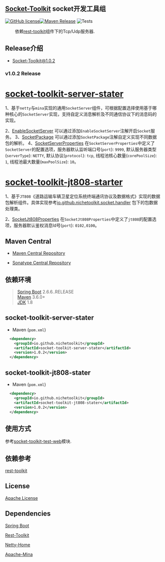 ## [Socket-Toolkit](https://github.com/NicheToolkit/socket-toolkit) socket开发工具组

[![GitHub license](https://img.shields.io/badge/license-Apache-blue.svg)](https://github.com/NicheToolkit/socket-toolkit/blob/master/LICENSE)[![Maven Release](https://img.shields.io/maven-central/v/io.github.nichetoolkit/socket-toolkit-sever-starter.svg)](http://search.maven.org/#search%7Cgav%7C1%7Cg%3A%22io.github.nichetoolkit%22%20AND%20a%3A%socket-toolkit-sever-starter%22)
![Tests](https://github.com/NicheToolkit/socket-toolkit/workflows/Tests/badge.svg)

&emsp;&emsp; 依赖[rest-toolkit](https://github.com/NicheToolkit/rest-toolkit)组件下的Tcp/Udp服务器.

## Release介绍

-  [Socket-Toolkit@1.0.2](https://github.com/NicheToolkit/socket-toolkit/tree/master/release/1.0.2.md)

### v1.0.2 Release

# [socket-toolkit-server-stater](https://github.com/NicheToolkit/socket-toolkit/tree/master/socket-toolkit-jt808-starter)

1、基于`netty`与`mina`实现的通用`SocketServer`组件，可根据配置选择使用基于哪种核心的`SocketServer`实现，支持自定义消息解析及不同通信协议下的消息码的实现。

2、[EnableSocketServer](https://github.com/NicheToolkit/socket-toolkit/blob/master/socket-toolkit-server-starter/src/main/java/io/github/nichetoolkit/socket/server/EnableSocketServer.java)
   可以通过添加`EnableSocketServer`注解开启`Socket`服务。
3、[SocketPackage](https://github.com/NicheToolkit/socket-toolkit/blob/master/socket-toolkit-server-starter/src/main/java/io/github/nichetoolkit/socket/server/SocketPackage.java)
   可以通过添加`SocketPackage`注解自定义实现不同数据包的解析。
4、[SocketServerProperties](https://github.com/NicheToolkit/socket-toolkit/blob/master/socket-toolkit-server-starter/src/main/java/io/github/nichetoolkit/socket/configure/SocketServerProperties.java)
   在`SocketServerProperties`中定义了`SocketServer`的配置选项，服务器默认监听端口号(`port`): `9999`, 默认服务器类型(`serverType`): `NETTY`, 默认协议(`protocol`): `tcp`, 
   线程池核心数量(`corePoolSize`): `1`, 线程池最大数量(`maxPoolSize`): `10`。
   
   
# [socket-toolkit-jt808-starter](https://github.com/NicheToolkit/socket-toolkit/tree/master/socket-toolkit-jt808-starter)

1、基于`JT808`《道路运输车辆卫星定位系统终端通讯协议及数据格式》实现的数据包解析组件。具体实现参考[io.github.nichetoolkit.socket.handler](https://github.com/NicheToolkit/socket-toolkit/tree/master/socket-toolkit-jt808-starter/src/main/java/io/github/nichetoolkit/socket/handler)
   包下的包数据处理类。
   
2、[SocketJt808Properties](https://github.com/NicheToolkit/socket-toolkit/blob/master/socket-toolkit-jt808-starter/src/main/java/io/github/nichetoolkit/socket/configure/SocketJt808Properties.java)
     在`SocketJt808Properties`中定义了`jt808`的配置选项，服务器默认鉴权消息Id号(`port`): `0102,0100`。


## Maven Central

-  [Maven Central Repository](https://search.maven.org/search?q=g:io.github.nichetoolkit)

-  [Sonatype Central Repository](https://central.sonatype.dev/search?q=io.github.nichetoolkit)

## 依赖环境
 > [Spring Boot](https://spring.io/projects/spring-boot) 2.6.6..RELEASE\
 > [Maven](https://maven.apache.org/) 3.6.0+\
 > [JDK](https://www.oracle.com/java/technologies/downloads/#java8) 1.8
 
## socket-toolkit-server-stater
 * Maven (`pom.xml`)
```xml
  <dependency>
    <groupId>io.github.nichetoolkit</groupId>
    <artifactId>socket-toolkit-server-stater</artifactId>
    <version>1.0.2</version>
  </dependency>
```

## socket-toolkit-jt808-stater
 * Maven (`pom.xml`)
```xml
  <dependency>
    <groupId>io.github.nichetoolkit</groupId>
    <artifactId>socket-toolkit-jt808-stater</artifactId>
    <version>1.0.2</version>
  </dependency>
```

## 使用方式

参考[socket-toolkit-test-web](https://github.com/NicheToolkit/socket-toolkit/tree/master/socket-toolkit-test-web)模块.

 ## 依赖参考

 [rest-toolkit](https://github.com/NicheToolkit/rest-toolkit)
 
 ## License 

 [Apache License](https://www.apache.org/licenses/LICENSE-2.0)
 
 ## Dependencies
 
  [Spring Boot](https://github.com/spring-projects/spring-boot)
  
  [Rest-Toolkit](https://github.com/NicheToolkit/rest-toolkit)
  
  [Netty-Home](https://netty.io/)
  
  [Apache-Mina](https://mina.apache.org/)